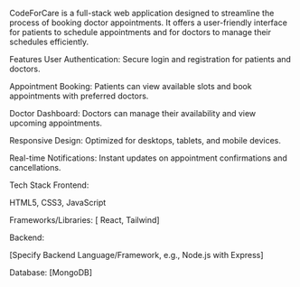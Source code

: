 
CodeForCare is a full-stack web application designed to streamline the process of booking doctor appointments. It offers a user-friendly interface for patients to schedule appointments and for doctors to manage their schedules efficiently.

Features
User Authentication: Secure login and registration for patients and doctors.

Appointment Booking: Patients can view available slots and book appointments with preferred doctors.

Doctor Dashboard: Doctors can manage their availability and view upcoming appointments.

Responsive Design: Optimized for desktops, tablets, and mobile devices.

Real-time Notifications: Instant updates on appointment confirmations and cancellations.

Tech Stack
Frontend:

HTML5, CSS3, JavaScript

Frameworks/Libraries: [ React, Tailwind]

Backend:

[Specify Backend Language/Framework, e.g., Node.js with Express]

Database: [MongoDB]

